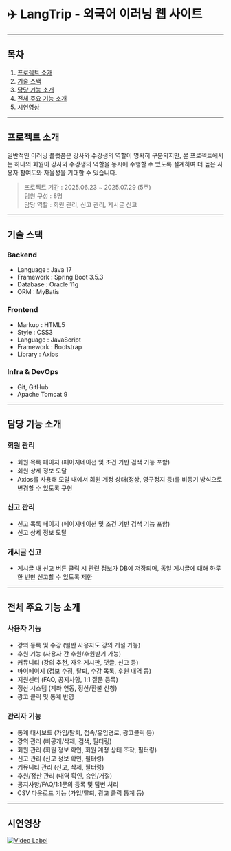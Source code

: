 # ✈️ LangTrip - 외국어 이러닝 웹 사이트

---

## 목차  
1. [프로젝트 소개](프로젝트-소개)
2. [기술 스택](기술-스택)
3. [담당 기능 소개](담당-기능-소개)
4. [전체 주요 기능 소개](전체-주요-기능-소개)
5. [시연영상](시연영상)

---

##  프로젝트 소개
일반적인 이러닝 플랫폼은 강사와 수강생의 역할이 명확히 구분되지만, 본 프로젝트에서는 하나의 회원이 강사와 수강생의 역할을 동시에 수행할 수 있도록 설계하여 더 높은 사용자 참여도와 자율성을 기대할 수 있습니다.

> 프로젝트 기간 : 2025.06.23 ~ 2025.07.29 (5주)  
> 팀원 구성 : 8명  
> 담당 역할 : 회원 관리, 신고 관리, 게시글 신고

---

## 기술 스택

### Backend
- Language : Java 17
- Framework : Spring Boot 3.5.3
- Database : Oracle 11g
- ORM : MyBatis

### Frontend
- Markup : HTML5  
- Style : CSS3  
- Language : JavaScript  
- Framework : Bootstrap  
- Library : Axios

### Infra & DevOps
- Git, GitHub
- Apache Tomcat 9

---

## 담당 기능 소개
### 회원 관리
- 회원 목록 페이지 (페이지네이션 및 조건 기반 검색 기능 포함)
- 회원 상세 정보 모달
- Axios를 사용해 모달 내에서 회원 계정 상태(정상, 영구정지 등)를 비동기 방식으로 변경할 수 있도록 구현

### 신고 관리
- 신고 목록 페이지 (페이지네이션 및 조건 기반 검색 기능 포함)
- 신고 상세 정보 모달

### 게시글 신고
- 게시글 내 신고 버튼 클릭 시 관련 정보가 DB에 저장되며, 동일 게시글에 대해 하루 한 번만 신고할 수 있도록 제한

---

## 전체 주요 기능 소개

### 사용자 기능
- 강의 등록 및 수강 (일반 사용자도 강의 개설 가능)
- 후원 기능 (사용자 간 후원/후원받기 가능)
- 커뮤니티 (강의 추천, 자유 게시판, 댓글, 신고 등)
- 마이페이지 (정보 수정, 탈퇴, 수강 목록, 후원 내역 등)
- 지원센터 (FAQ, 공지사항, 1:1 질문 등록)
- 정산 시스템 (계좌 연동, 정산/환불 신청)
- 광고 클릭 및 통계 반영

### 관리자 기능
- 통계 대시보드 (가입/탈퇴, 접속/유입경로, 광고클릭 등)
- 강의 관리 (비공개/삭제, 검색, 필터링)
- 회원 관리 (회원 정보 확인, 회원 계정 상태 조작, 필터링)
- 신고 관리 (신고 정보 확인, 필터링)
- 커뮤니티 관리 (신고, 삭제, 필터링)
- 후원/정산 관리 (내역 확인, 승인/거절)
- 공지사항/FAQ/1:1문의 등록 및 답변 처리
- CSV 다운로드 기능 (가입/탈퇴, 광고 클릭 통계 등)

---

## 시연영상
[![Video Label](http://img.youtube.com/vi/Gdn4_mokelI/0.jpg)](https://youtu.be/Gdn4_mokelI) 

